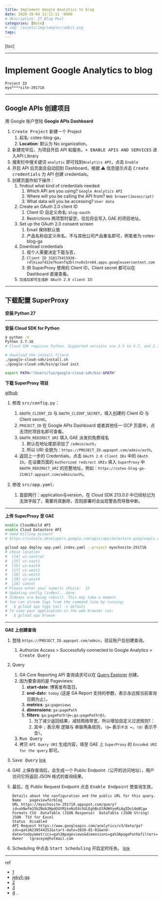 ```yaml
---
title: Implement Google Analytics to blog
date: 2020-10-04 11:11:11 -0400
# description: IT Blog Pool
categories: [Note]
# img: /assets/img/sample/rabbit.png
tags:
---
```



[toc]


---

# Implement Google Analytics to blog

```
Project ID
myo****site-291718
```

---

## Google APIs 创建项目

用 Google 账户登陆 **Google APIs Dashboard**
1. <kbd>Create Project</kbd> 新建一个 Project
   1. 起名: cotes-blog-ga，
   2. **Location**: 默认为 No organization。
2. 新建完毕后，为项目开启 API 和服务。<kbd>+ ENABLE APIS AND SERVICES</kbd> 进入API Library
3. 搜索栏中搜关键词 `analytic` 即可找到`Analytics API`，点击 `Enable`
4. 开启 API 后页面会自动回到 Dashboard，根据 ⚠️ 信息提示点击 <kbd>Create credentials</kbd> 为 API 创建 credentials。
5. 创建页面作如下操作：
   1. findout what kind of credentials needed:
      1. Which API are you using? `Google Analytics API`
      2. Where will you be calling the API from? `Web brower(Javascript)`
      3. What data will you be accessing? `User data`
   2. Create an OAuth 2.0 client ID
      1. Client ID 自定义命名: `blog-oauth`
      2. Restrictions 两项暂时留空，往后将会写入 GAE 的项目地址。
   3. Set up the OAuth 2.0 consent screen
      1. Email 保持默认值
      2. 产品名称自定义命名，不与其他公司产品重名即可，例笔者为 cotes-blog-ga
   4. Download credentials
      1. 视个人需要决定下载与否，
      2. `Client ID	318175415936-rdlkiaaf422e7kuenfq3blrnv0s5rn64.apps.googleusercontent.com`
      3. 供 SuperProxy 使用的 Client ID，Client secret 都可以在 Dashboard 直接查看。
   5. `完成后即可生成新 OAuth 2.0 client ID`:

---

## 下载配置 SuperProxy

**安装 Python 27**

---

**安装 Cloud SDK for Python**

```bash
$ python -V
Python 2.7.16
# Cloud SDK requires Python. Supported versions are 3.5 to 3.7, and 2.7.9 or higher.

# download the install filecd
./google-cloud-sdk/install.sh
./google-cloud-sdk/bin/gcloud init

export PATH="/Users/luo/google-cloud-sdk/bin:$PATH"
```

**下载 SuperProxy 项目**

[github](https://github.com/googleanalytics/google-analytics-super-proxy)

1. 修改 <kbd>src/config.py</kbd>：
   1. `OAUTH_CLIENT_ID` 与 `OAUTH_CLIENT_SECRET`，填入创建的 Client ID 与 Client secret。
   2. `PROJECT_ID` 在 Google APIs Dashboard 或者其他任一 GCP 页面中，点击顶栏项目名即可查看。
   3. `OAUTH_REDIRECT_URI` 填入 GAE 派发的免费域名
      1. 默认在地址尾部添加了 `/admin/auth`，
      2. 所以 URI 全貌为：`https://PROJECT_ID.appspot.com/admin/auth`。
   4. 返回上一步的 Credentials，点击 `OAuth 2.0 client IDs` 中的 `OAuth ID`，在设置页面的 `Authorized redirect URIs` 填入 `SuperProxy` 中 `OAUTH_REDIRECT_URI` 的完整地址，例如：`https://cotes-blog-ga-214617.appspot.com/admin/auth`。

2. 修改 <kbd>src/app.yaml</kbd>:
   1. 首部两行：application与version，在 Cloud SDK 213.0.0 中已经标记为无效字段了，需要将其删除，否则部署时会出现警告而导致中断。


---

**上传 SuperProxy 至 GAE**

```bash
enable CloudBuild API
enable Cloud Datastore API
# need billing account
# https://console.developers.google.com/apis/api/datastore.googleapis.com/overview?project=myochosite-291718

gcloud app deploy app.yaml index.yaml --project myochosite-291718
# chose location
#  [14] us-central
#  [15] us-east1
#  [16] us-east4
#  [17] us-west2
#  [18] us-west3
#  [19] us-west4
#  [20] cancel
# Please enter your numeric choice:  15
# Updating config [index]...done.
# Indexes are being rebuilt. This may take a moment.
# You can stream logs from the command line by running:
#   $ gcloud app logs tail -s default
# To view your application in the web browser run:
#   $ gcloud app browse

```

---

**GAE 上创建查询**

1. 登陆 `https://PROJECT_ID.appspot.com/admin`，验证账户后创建查询。
   1. Authorize Access > Successfully connected to Google Analytics > <kbd>Create Query</kbd>

2. Query
   1. GA Core Reporting API 查询请求可以在 [Query Explorer](https://ga-dev-tools.appspot.com/query-explorer/) 创建。
   2. 因为要查询的是 Pageviews:
      1. **start-date**: 博客发布首日。
      2. **end-dat**e: `today` (这是 GA Report 支持的参数，表示永远按当前查询日期为止）。
      3. **metrics**: `ga:pageviews`
      4. **dimensions**: `ga:pagePath`
      5. **filters**: `ga:pagePath!@=;ga:pagePath!@(。`
         1. 为了减少返回结果，减轻网络带宽，所以增加自定义过滤规则1：
         2. 其中 `;` 表示用 逻辑与 串联两条规则，`!@=` 表示`不含 =`，`!@(` 表示不含`(`。
   3. <kbd>Run Query</kbd>
   4. 拷贝 `API Query URI` 生成内容，填至 GAE 上 `SuperProxy` 的 `Encoded URI for the query` 即可。

3. <kbd>Save Query</kbd> [link](https://myochosite-291718.appspot.com/admin/query/manage?query_id=ahNwfm15b2Nob3NpdGUtMjkxNzE4chULEghBcGlRdWVyeRiAgIDo14eBCgw)
4. GAE 上保存查询后，会生成一个 Public Endpoint（公开的访问地址），用户访问它将返回 JSON 格式的查询结果。
5. 最后，在 Public Request Endpoint 点击 <kbd>Enable Endpoint</kbd> 使查询生效，

    ```
    Details about the configuration and the public URL for this query.
    Name	pageviewforblog
    URL	https://myochosite-291718.appspot.com/query?id=ahNwfm15b2Nob3NpdGUtMjkxNzE4chULEghBcGlRdWVyeRiAgIDo14eBCgw
    Formats	CSV  DataTable (JSON Response)  DataTable (JSON String)  JSON  TSV for Excel
    Status	Disabled
    API Request	https://www.googleapis.com/analytics/v3/data/ga?ids=ga%3A230544252&start-date=2020-01-01&end-date=today&metrics=ga%3Apageviews&dimensions=ga%3ApagePath&filters=ga%3ApagePath!%40%3D%3Bga%3ApagePath!%40(
    Owner	lgraceye@hotmail.com
    ```

6. Scheduling 中点击 <kbd>Start Scheduling</kbd> 开启定时任务。 [link](https://myochosite-291718.appspot.com/admin/query/manage?query_id=ahNwfm15b2Nob3NpdGUtMjkxNzE4chULEghBcGlRdWVyeRiAgIDo14eBCgw)

---

ref
- [1](https://taoalpha.github.io/blog/2015/06/07/tech-add-google-analytics-pageviews-to-jekyll-blog/)
- [jekyll-ga](https://github.com/developmentseed/jekyll-ga#readme)
- [2](http://zhangwenli.com/blog/2014/08/05/page-view-from-google-analytics-for-your-blog/)
- [3](https://devblog.dymel.pl/2016/10/13/public-api-for-your-google-analytics/)
- [4](https://blog.cotes.info/posts/fetch-pageviews-from-google-analytics/)
.
